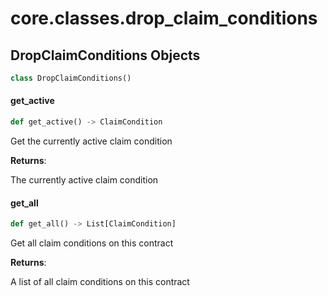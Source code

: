 <a id="core.classes.drop_claim_conditions"></a>

# core.classes.drop\_claim\_conditions

<a id="core.classes.drop_claim_conditions.DropClaimConditions"></a>

## DropClaimConditions Objects

```python
class DropClaimConditions()
```

<a id="core.classes.drop_claim_conditions.DropClaimConditions.get_active"></a>

#### get\_active

```python
def get_active() -> ClaimCondition
```

Get the currently active claim condition

**Returns**:

The currently active claim condition

<a id="core.classes.drop_claim_conditions.DropClaimConditions.get_all"></a>

#### get\_all

```python
def get_all() -> List[ClaimCondition]
```

Get all claim conditions on this contract

**Returns**:

A list of all claim conditions on this contract

